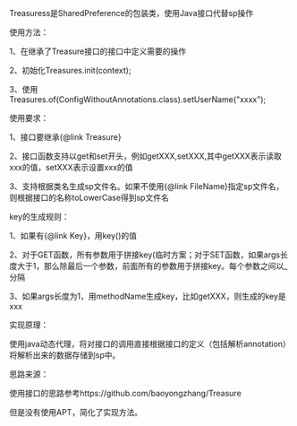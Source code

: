 Treasuress是SharedPreference的包装类，使用Java接口代替sp操作


使用方法：

1、在继承了Treasure接口的接口中定义需要的操作

2、初始化Treasures.init(context);

3、使用Treasures.of(ConfigWithoutAnnotations.class).setUserName("xxxx");


使用要求：

1、接口要继承{@link Treasure}

2、接口函数支持以get和set开头，例如getXXX,setXXX,其中getXXX表示读取xxx的值，setXXX表示设置xxx的值

3、支持根据类名生成sp文件名。如果不使用{@link FileName}指定sp文件名，则根据接口的名称toLowerCase得到sp文件名


key的生成规则：

1、如果有{@link Key}，用key()的值

2、对于GET函数，所有参数用于拼接key(临时方案；对于SET函数，如果args长度大于1，那么除最后一个参数，前面所有的参数用于拼接key。每个参数之间以_分隔

3、如果args长度为1，用methodName生成key，比如getXXX，则生成的key是xxx


实现原理：

使用java动态代理，将对接口的调用直接根据接口的定义（包括解析annotation）将解析出来的数据存储到sp中。


思路来源：

使用接口的思路参考https://github.com/baoyongzhang/Treasure

但是没有使用APT，简化了实现方法。
